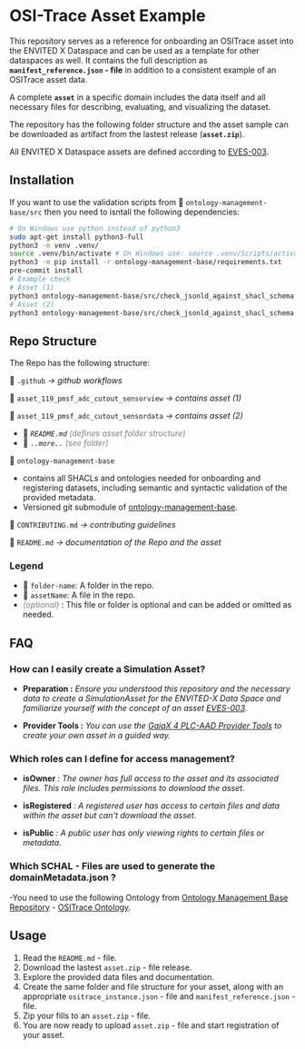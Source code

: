 # OSI-Trace Asset Example

This repository serves as a reference for onboarding an OSITrace asset into the ENVITED X Dataspace and can be used as a template for other dataspaces as well. It contains the full description as **`manifest_reference.json` - file** in addition to a consistent example of an OSITrace asset data.

A complete **`asset`** in a specific domain includes the data itself and all necessary files for describing, evaluating, and visualizing the dataset.

The repository has the following folder structure and the asset sample can be downloaded as artifact from the lastest release (**`asset.zip`**).

All ENVITED X Dataspace assets are defined according to [EVES-003](https://ascs-ev.github.io/EVES/EVES-003/eves-003.html).

## Installation

If you want to use the validation scripts from 📁 `ontology-management-base/src` then you need to isntall the following dependencies:

```bash
# On Windows use python instead of python3
sudo apt-get install python3-full
python3 -m venv .venv/
source .venv/bin/activate # On Windows use: source .venv/Scripts/activate
python3 -m pip install -r ontology-management-base/requirements.txt
pre-commit install
# Example check
# Asset (1)
python3 ontology-management-base/src/check_jsonld_against_shacl_schema.py asset_119_pmsf_adc_cutout_sensorview/manifest_reference.json asset_119_pmsf_adc_cutout_sensorview/metadata/ositrace_instance.json
# Asset (2)
python3 ontology-management-base/src/check_jsonld_against_shacl_schema.py asset_119_pmsf_adc_cutout_sensordata/manifest_reference.json asset_119_pmsf_adc_cutout_sensordata/metadata/ositrace_instance.json
```

## Repo Structure

The Repo has the following structure:

📁 `.github` *-> github workflows*

📁 `asset_119_pmsf_adc_cutout_sensorview` *-> contains asset (1)*

📁 `asset_119_pmsf_adc_cutout_sensordata` *-> contains asset (2)*

- 📄 *`README.md`* <i style="color:gray;">(defines asset folder structure)</i>
- 📄 *`..more..`* <i style="color:gray;">(see folder)</i>

📁 `ontology-management-base`

- contains all SHACLs and ontologies needed for onboarding and registering datasets, including semantic and syntactic validation of the provided metadata.
- Versioned git submodule of [ontology-management-base](https://github.com/GAIA-X4PLC-AAD/ontology-management-base).

📄 `CONTRIBUTING.md` *-> contributing guidelines*

📄 `README.md` *-> documentation of the Repo and the asset*

### Legend

- 📁 `folder-name`: A folder in the repo.
- 📄 `assetName`: A file in the repo.
- <i style="color:gray;">(optional)</i> : This file or folder is optional and can be added or omitted as needed.

## FAQ

### How can I easily create a Simulation Asset?

- **Preparation :** *Ensure you understood this repository and the necessary data to create a SimulationAsset for the ENVITED-X Data Space and familiarize yourself with the concept of an asset [EVES-003](https://ascs-ev.github.io/EVES/EVES-003/eves-003.html).*

- **Provider Tools :** *You can use the [GaiaX 4 PLC-AAD Provider Tools](https://github.com/GAIA-X4PLC-AAD/provider-tools) to create your own asset in a guided way.*

### Which roles can I define for access management?

- **isOwner** *: The owner has full access to the asset and its associated files. This role includes permissions to download the asset.*

- **isRegistered** *: A registered user has access to certain files and data within the asset but can't download the asset.*

- **isPublic** *: A public user has only viewing rights to certain files or metadata.*

### Which SCHAL - Files are used to generate the domainMetadata.json ?

-You need to use the following Ontology from [Ontology Management Base Repository](https://github.com/GAIA-X4PLC-AAD/ontology-management-base) - [OSITrace Ontology](https://github.com/GAIA-X4PLC-AAD/ontology-management-base/blob/main/ositrace/ositrace_ontology.ttl).

## Usage

  1. Read the `README.md` - file.
  2. Download the lastest `asset.zip` - file release.
  3. Explore the provided data files and documentation.
  4. Create the same folder and file structure for your asset, along with an appropriate `ositrace_instance.json` - file and `manifest_reference.json` - file.
  5. Zip your fills to an `asset.zip` - file.
  6. You are now ready to upload `asset.zip` - file and start registration of your asset.
